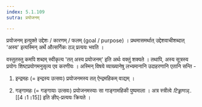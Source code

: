 ```yaml
---
index: 5.1.109
sutra: प्रयोजनम्

---
```

प्रयोजनम् इत्युक्ते उद्देशः / कारणम् / फलम्  (goal / purpose) । प्रथमासमर्थात् उद्देशवाचीशब्दात् 'अस्य' इत्यस्मिन् अर्थे औत्सर्गिकः ठञ् प्रत्ययः भवति ।



वस्तुतस्तु कमपि शब्दम् स्वीकृत्य 'तत् अस्य प्रयोजनम्' इति अर्थः वक्तुं शक्यते । तथापि, अस्य सूत्रस्य प्रयोगः शिष्टप्रयोगमनुसृत्य एव करणीयः । अस्मिन् विषये   व्याख्यानेषु लभ्यमानानि उदाहरणानि एतानि सन्ति -



1. इन्द्रमहः (= इन्द्रस्य उत्सवः) प्रयोजनमस्य तत् ऐन्द्रमहिकम् वाद्यम् ।

2. गङ्गामहः (= गङ्गायाः उत्सवः) प्रयोजनमस्याः सा गाङ्गामहिकी पुष्पमाला । अत्र स्त्रीत्वे _टिड्ढाणञ्.._ [[4।1।15]] इति ङीप्-प्रत्ययः क्रियते ।



            


